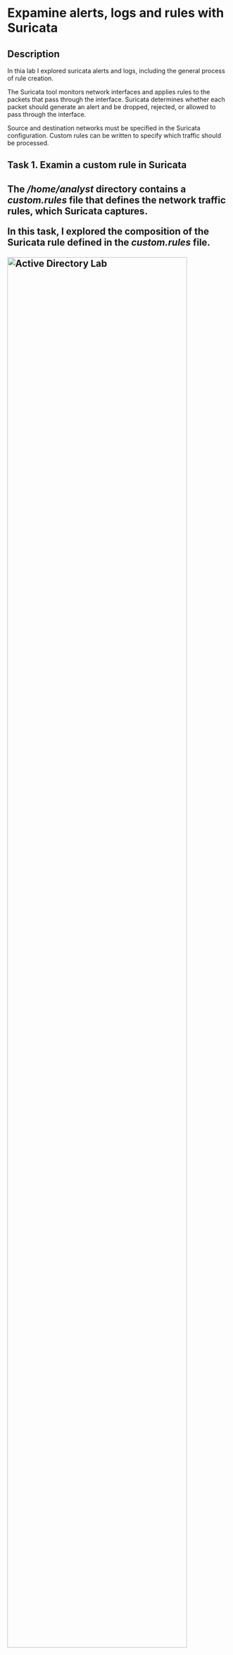 <h1>Expamine alerts, logs and rules with Suricata  </h1>


<h2>Description</h2>
In thia lab I explored suricata alerts and logs, including the general process of rule creation.
 
The Suricata tool monitors network interfaces and applies rules to the packets that pass through the interface. Suricata determines whether each packet should generate an alert and be dropped, rejected, or allowed to pass through the interface.

Source and destination networks must be specified in the Suricata configuration. Custom rules can be written to specify which traffic should be processed.

<h2>Task 1. Examin a custom rule in Suricata<h2>
  
  The <i>/home/analyst</i> directory contains a <i>custom.rules</i> file that defines the network traffic rules, which Suricata captures.

In this task, I explored the composition of the Suricata rule defined in the <i>custom.rules</i> file. <br>

<img src="https://github.com/Bridgetanntighe/Filter-SQL-II/assets/134883216/bdfda8d9-0f8e-4787-b7c9-f8951fd6a6be" height="90%" width="90%" alt="Active Directory Lab"/><br>
The <i>less</i> command can also be used to read file content one page at a time, making it useful for reading lengthy output.<br>

<img src="https://github.com/Bridgetanntighe/Filter-SQL-II/assets/134883216/e59a20af-5a74-44cc-aec1-927656230cb4" height="70%" width="70%" alt="Active Directory Lab"/><br>

The <b>action</b> is the first part of the signature. It determines the action to take if all conditions are met.<br>

<h2>Task 2.Trigger a custom rule in Suricata  </h2>

<img src="https://github.com/Bridgetanntighe/Filter-SQL-II/assets/134883216/fdb13e1e-c6d7-4473-8f43-ee73cc2c3841" height="90%" width="90%" alt="Active Directory Lab"/><br>
Before running Suricata, there are no files in the <i>/var/log/suricata</i> directory. <br>
After starting the Suricata application and processes the <i>sample.pcap</i> file uses the rules in the <i>custom.rules</i> file. It returns an output stating how many packets were processed by Suricata.<br>
The <i>-r sample.pcap</i> option specifies an input file to mimic network traffic. In this case, the <i>sample.pcap</i> file.<br>
The <i>-S custom.rules</i> option instructs Suricata to use the rules defined in the <i>custom.rules</i> file.<br>
The <i>-k none</i> option instructs Suricata to disable all checksum checks.<br>
<b>Checksums</b> are a way to detect if a packet has been modified in transit. Because I used network traffic from a sample packet capture file, I won't need Suricata to check the integrity of the checksum.<br>
Suricata adds a new alert line to the <i>/var/log/suricata/fast.log</i> file when all the conditions in any of the rules are met.<br>
<br>
Below I then listed the files in the <i>/var/log/suricata</i> folder again:<br>
<img src="https://github.com/Bridgetanntighe/Filter-SQL-II/assets/134883216/debe8797-1b17-4aa0-bbff-f2e0d6f9e54f" height="60%" width="60%" alt="Active Directory Lab"/><br>
After running Suricata, there are now four files in the <i>/var/log/suricata</i> directory, including the <i>fast.log</i> and <i>eve.json</i> files.<br>
<br>
Lets examine these files in more detail:<br>
<img src="https://github.com/Bridgetanntighe/Filter-SQL-II/assets/134883216/7b9565ae-4d24-4a32-bf76-62973b24cb7b" height="90%" width="90%" alt="Active Directory Lab"/><br>
Each line or entry in the <i>fast.log</i> file corresponds to an alert generated by Suricata when it processes a packet that meets the conditions of an alert generating rule. Each alert line includes the message that identifies the rule that triggered the alert, as well as the source, destination, and direction of the traffic.<br>


<h2>Task 3. Examine eve.json output</h2>
The IP address 142.250.1.139 is displayed in the expanded Answers section for the DNS query for opensource.google.com.
<img src="https://github.com/Bridgetanntighe/FilterSQLTheory/assets/134883216/e240ad3a-0a09-4e60-9c7c-d67b512c4afe" height="80%" width="80%" alt="Active Directory Lab"/>

<h2>Conclusion</h2>
This filters to packets containing web requests made with the <i>curl</i> command in this sample packet capture file.
<img src="https://github.com/Bridgetanntighe/FilterSQLTheory/assets/134883216/bfec4b33-2cb7-44f4-9885-78f89ff4d444 height="80%" width="80%" alt="Active Directory Lab"/>
